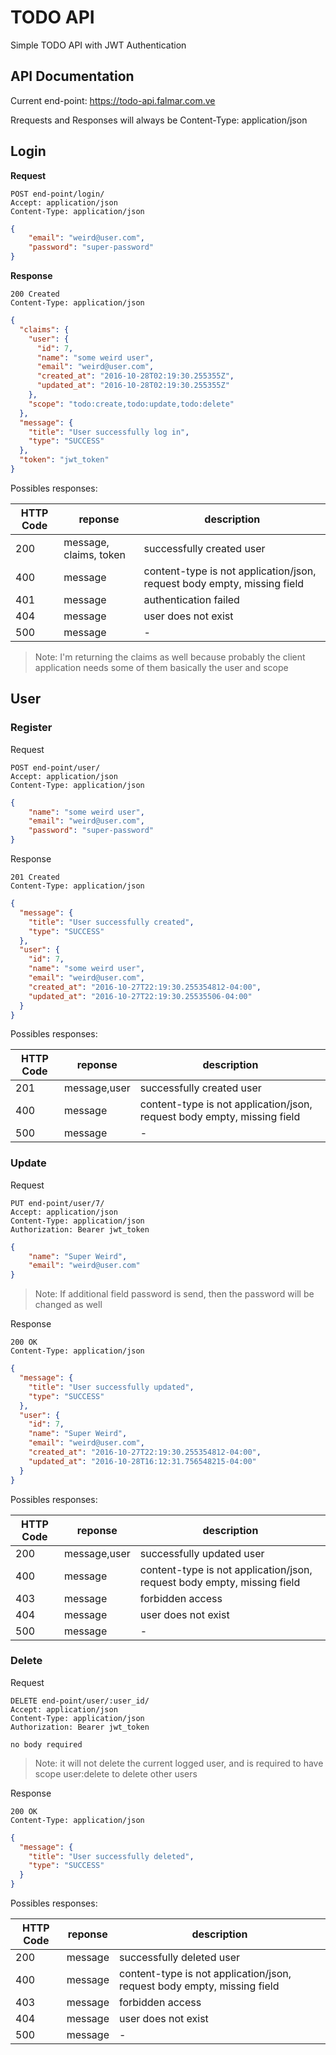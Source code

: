 # TODO API

Simple TODO API with JWT Authentication


## API Documentation

Current end-point: https://todo-api.falmar.com.ve

Rrequests and Responses will always be Content-Type: application/json

## Login

**Request**
```
POST end-point/login/
Accept: application/json
Content-Type: application/json
```

```json
{
	"email": "weird@user.com",
	"password": "super-password"
}
```

**Response**

```
200 Created
Content-Type: application/json
```
```json
{
  "claims": {
    "user": {
      "id": 7,
      "name": "some weird user",
      "email": "weird@user.com",
      "created_at": "2016-10-28T02:19:30.255355Z",
      "updated_at": "2016-10-28T02:19:30.255355Z"
    },
    "scope": "todo:create,todo:update,todo:delete"
  },
  "message": {
    "title": "User successfully log in",
    "type": "SUCCESS"
  },
  "token": "jwt_token"
}
```

Possibles responses:

| HTTP Code | reponse | description |
|------|---------|-------------|
| 200  | message, claims, token | successfully created user|
| 400  | message | content-type is not application/json, request body empty, missing field |
| 401 | message | authentication failed |
| 404 | message | user does not exist |
| 500  | message | - |

> Note: I'm returning the claims as well because probably the client application needs some of them basically the user and scope

## User

### Register

Request
```
POST end-point/user/
Accept: application/json
Content-Type: application/json
```

```json
{
	"name": "some weird user",
	"email": "weird@user.com",
	"password": "super-password"
}
```

Response

```
201 Created
Content-Type: application/json
```
```json
{
  "message": {
    "title": "User successfully created",
    "type": "SUCCESS"
  },
  "user": {
    "id": 7,
    "name": "some weird user",
    "email": "weird@user.com",
    "created_at": "2016-10-27T22:19:30.255354812-04:00",
    "updated_at": "2016-10-27T22:19:30.25535506-04:00"
  }
}
```

Possibles responses:

| HTTP Code | reponse | description |
|------|---------|-------------|
| 201  | message,user | successfully created user|
| 400  | message | content-type is not application/json, request body empty, missing field |
| 500  | message | - |

### Update

Request

```
PUT end-point/user/7/
Accept: application/json
Content-Type: application/json
Authorization: Bearer jwt_token
```

```json
{
	"name": "Super Weird",
	"email": "weird@user.com"
}
```

> Note: If additional field password is send, then the password will be changed as well

Response

```
200 OK
Content-Type: application/json
```
```json
{
  "message": {
    "title": "User successfully updated",
    "type": "SUCCESS"
  },
  "user": {
    "id": 7,
    "name": "Super Weird",
    "email": "weird@user.com",
    "created_at": "2016-10-27T22:19:30.255354812-04:00",
    "updated_at": "2016-10-28T16:12:31.756548215-04:00"
  }
}
```

Possibles responses:

| HTTP Code | reponse | description |
|------|---------|-------------|
| 200  | message,user | successfully updated user |
| 400  | message | content-type is not application/json, request body empty, missing field |
| 403 | message | forbidden access |
| 404 | message | user does not exist |
| 500  | message | - |

### Delete

Request

```
DELETE end-point/user/:user_id/
Accept: application/json
Content-Type: application/json
Authorization: Bearer jwt_token
```

`no body required`

> Note: it will not delete the current logged user, and is required to have scope user:delete to delete other users

Response

```
200 OK
Content-Type: application/json
```
```json
{
  "message": {
    "title": "User successfully deleted",
    "type": "SUCCESS"
  }
}
```

Possibles responses:

| HTTP Code | reponse | description |
|------|---------|-------------|
| 200  | message | successfully deleted user |
| 400  | message | content-type is not application/json, request body empty, missing field |
| 403 | message | forbidden access |
| 404 | message | user does not exist |
| 500  | message | - |
